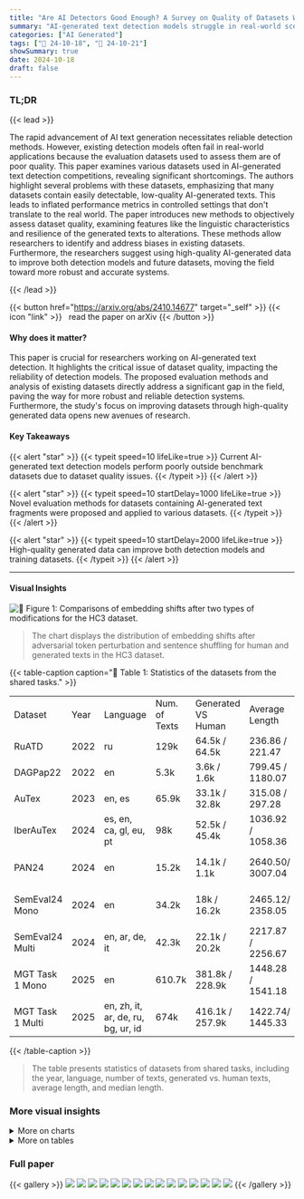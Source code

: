 ```yaml
---
title: "Are AI Detectors Good Enough? A Survey on Quality of Datasets With Machine-Generated Texts"
summary: "AI-generated text detection models struggle in real-world scenarios due to flawed training datasets; this paper provides a systematic review and proposes robust evaluation methods for these datasets."
categories: ["AI Generated"]
tags: ["🔖 24-10-18", "🤗 24-10-21"]
showSummary: true
date: 2024-10-18
draft: false
---
```


### TL;DR


{{< lead >}}

The rapid advancement of AI text generation necessitates reliable detection methods.  However, existing detection models often fail in real-world applications because the evaluation datasets used to assess them are of poor quality.  This paper examines various datasets used in AI-generated text detection competitions, revealing significant shortcomings. The authors highlight several problems with these datasets, emphasizing that many datasets contain easily detectable, low-quality AI-generated texts. This leads to inflated performance metrics in controlled settings that don't translate to the real world. The paper introduces new methods to objectively assess dataset quality, examining features like the linguistic characteristics and resilience of the generated texts to alterations. These methods allow researchers to identify and address biases in existing datasets. Furthermore, the researchers suggest using high-quality AI-generated data to improve both detection models and future datasets, moving the field toward more robust and accurate systems.

{{< /lead >}}


{{< button href="https://arxiv.org/abs/2410.14677" target="_self" >}}
{{< icon "link" >}} &nbsp; read the paper on arXiv
{{< /button >}}

#### Why does it matter?
This paper is crucial for researchers working on AI-generated text detection.  It highlights the critical issue of dataset quality, impacting the reliability of detection models. The proposed evaluation methods and analysis of existing datasets directly address a significant gap in the field, paving the way for more robust and reliable detection systems.  Furthermore, the study's focus on improving datasets through high-quality generated data opens new avenues of research.
#### Key Takeaways

{{< alert "star" >}}
{{< typeit speed=10 lifeLike=true >}} Current AI-generated text detection models perform poorly outside benchmark datasets due to dataset quality issues. {{< /typeit >}}
{{< /alert >}}

{{< alert "star" >}}
{{< typeit speed=10 startDelay=1000 lifeLike=true >}} Novel evaluation methods for datasets containing AI-generated text fragments were proposed and applied to various datasets. {{< /typeit >}}
{{< /alert >}}

{{< alert "star" >}}
{{< typeit speed=10 startDelay=2000 lifeLike=true >}} High-quality generated data can improve both detection models and training datasets. {{< /typeit >}}
{{< /alert >}}

------
#### Visual Insights





![](charts/charts_7_0.png "🔼 Figure 1: Comparisons of embedding shifts after two types of modifications for the HC3 dataset.")

> The chart displays the distribution of embedding shifts after adversarial token perturbation and sentence shuffling for human and generated texts in the HC3 dataset.





{{< table-caption caption="🔽 Table 1: Statistics of the datasets from the shared tasks." >}}
<table id='0' style='font-size:16px'><tr><td>Dataset</td><td>Year</td><td>Language</td><td>Num. of Texts</td><td>Generated VS Human</td><td>Average Length</td><td>Median Length</td></tr><tr><td>RuATD</td><td>2022</td><td>ru</td><td>129k</td><td>64.5k / 64.5k</td><td>236.86 / 221.47</td><td>99.0 / 95.0</td></tr><tr><td>DAGPap22</td><td>2022</td><td>en</td><td>5.3k</td><td>3.6k / 1.6k</td><td>799.45 / 1180.07</td><td>680.07 1126.5</td></tr><tr><td>AuTex</td><td>2023</td><td>en, es</td><td>65.9k</td><td>33.1k / 32.8k</td><td>315.08 / 297.28</td><td>386.07 351.0</td></tr><tr><td>IberAuTex</td><td>2024</td><td>es, en, ca, gl, eu, pt</td><td>98k</td><td>52.5k / 45.4k</td><td>1036.92 / 1058.36</td><td>981.0/ 1018.0</td></tr><tr><td>PAN24</td><td>2024</td><td>en</td><td>15.2k</td><td>14.1k / 1.1k</td><td>2640.50/ 3007.04</td><td>2731.0 / 2868.0</td></tr><tr><td>SemEval24 Mono</td><td>2024</td><td>en</td><td>34.2k</td><td>18k / 16.2k</td><td>2465.12/ 2358.05</td><td>2570.0 / 2083.5</td></tr><tr><td>SemEval24 Multi</td><td>2024</td><td>en, ar, de, it</td><td>42.3k</td><td>22.1k / 20.2k</td><td>2217.87 / 2256.67</td><td>2270.0 / 2032.0</td></tr><tr><td>MGT Task 1 Mono</td><td>2025</td><td>en</td><td>610.7k</td><td>381.8k / 228.9k</td><td>1448.28 / 1541.18</td><td>1208.0 / 1080.0</td></tr><tr><td>MGT Task 1 Multi</td><td>2025</td><td>en, zh, it, ar, de, ru, bg, ur, id</td><td>674k</td><td>416.1k / 257.9k</td><td>1422.74/ 1445.33</td><td>1195.0 / 1032.0</td></tr></table>{{< /table-caption >}}

> The table presents statistics of datasets from shared tasks, including the year, language, number of texts, generated vs. human texts, average length, and median length.



### More visual insights



<details>
<summary>More on charts
</summary>


![](charts/charts_8_0.png "🔼 Figure 4: Topological Time Series for remaining datasets from current review. We omitted the results for Au-Tex23en, because virtually all texts there had the dimension of 0.")

> Figure 4 is a set of histograms showing the distribution of topological time series scores for different datasets, illustrating variations in dimensionality between human-written and machine-generated texts.


![](charts/charts_8_1.png "🔼 Figure 3: Attention maps on two excerpts from DAG-Pap22, Layer 15, Head 15.")

> The chart displays attention maps for human and machine-generated text excerpts from the DAGPap22 dataset, highlighting differences in attention patterns.


![](charts/charts_14_0.png "🔼 Figure 4: Topological Time Series for remaining datasets from current review. We omitted the results for AuTex23en, because virtually all texts there had the dimension of 0.")

> The chart displays the topological time series distributions for various datasets, excluding AuTex23es due to its texts having a dimension of 0.


</details>



<details>
<summary>More on tables
</summary>


{{< table-caption caption="🔽 Table 2: Statistics of the datasets from the research papers." >}}
<table id='0' style='font-size:16px'><tr><td>Dataset</td><td>Year</td><td>Language</td><td>Num. of Texts</td><td>Generated VS Human</td><td>Average Length</td><td>Median Length</td></tr><tr><td>GPT2</td><td>2019</td><td>en</td><td>1250k</td><td>1000k / 250k</td><td>2941.28 / 2616.04</td><td>3245.0/ 2459.0</td></tr><tr><td>HC3</td><td>2023</td><td>en</td><td>85.4k</td><td>26.9k / 58.5k</td><td>1010.50/ 680.68</td><td>1012.0/ 422.0</td></tr><tr><td>GhostBuster</td><td>2023</td><td>en</td><td>21k</td><td>18k / 3k</td><td>3345.07 / 3391.26</td><td>3439.5 / 2911.5</td></tr><tr><td>MGTBench</td><td>2024</td><td>en</td><td>23.7k</td><td>20.7k / 3k</td><td>1595.94 / 3391.26</td><td>1226.0 / 2911.5</td></tr><tr><td>MAGE</td><td>2024</td><td>en</td><td>436k</td><td>152.3k / 284.2k</td><td>1138.75 / 1281.88</td><td>706.0 / 666.0</td></tr><tr><td>M4</td><td>2024</td><td>en</td><td>89.5k</td><td>44.7k / 44.7k</td><td>1587.62/ 3162.40</td><td>1454.0 / 1697.0</td></tr></table>{{< /table-caption >}}

> Table 2 presents statistics for datasets from research papers, including the year, language, number of texts, generated vs. human text counts, average length, and median length.


{{< table-caption caption="🔽 Table 3: Classification results with different detectors estimated using F₁-score. Binoculars and DetectGPT work only with English texts, thus we could not apply them to datasets with non-English texts." >}}
<br><table id='8' style='font-size:14px'><tr><td>Dataset</td><td>DeBERTa</td><td>Binoculars</td><td>DetectGPT</td></tr><tr><td>GPT-2</td><td>0.972</td><td>0.495</td><td>0.412</td></tr><tr><td>HC3</td><td>0.998</td><td>0.931</td><td>0.972</td></tr><tr><td>GhostBuster</td><td>0.910</td><td>0.683</td><td>0.711</td></tr><tr><td>MGTBench</td><td>0.961</td><td>0.164</td><td>0.344</td></tr><tr><td>MAGE</td><td>0.835</td><td>0.632</td><td>0.654</td></tr><tr><td>M4</td><td>0.987</td><td>0.171</td><td>0.381</td></tr><tr><td>SemEval24 Mono</td><td>0.999</td><td>0.943</td><td>0.983</td></tr><tr><td>SemEval24 Multi</td><td>0.997</td><td>一</td><td>-</td></tr><tr><td>RuATD</td><td>0.765</td><td>-</td><td>-</td></tr><tr><td>DAGPap22</td><td>0.968</td><td>0.333</td><td>0.562</td></tr><tr><td>PAN24</td><td>0.826</td><td>0.411</td><td>0.890</td></tr><tr><td>AuTex23en</td><td>0.941</td><td>0.783</td><td>0.911</td></tr><tr><td>AuTex23es</td><td>0.933</td><td>-</td><td>-</td></tr><tr><td>IberAuTex</td><td>0.964</td><td>-</td><td>-</td></tr><tr><td>MGT-1 Mono</td><td>0.904</td><td>0.665</td><td>0.683</td></tr><tr><td>MGT-1 Multi</td><td>0.934</td><td>一</td><td>-</td></tr></table>{{< /table-caption >}}

> Table 3 presents the F1-scores achieved by three different detectors (DeBERTa, Binoculars, and DetectGPT) on various datasets, highlighting their performance on English and multilingual texts.


{{< table-caption caption="🔽 Table 4: Calculated statistics on texts from chosen datasets. In 'Attention Columns' we show the mean difference between the highest attention column and the second-placed. The first value is for human texts; the second value is for machine-generated. Some values for KLTTS are underlined, because texts are too short, see Section 7." >}}
<table id='2' style='font-size:20px'><tr><td>Dataset</td><td>KLTTS ↓</td><td>Attention Columns (h / m)</td><td>△ shift ↓</td><td>KLshuffle</td></tr><tr><td>GPT-2</td><td>0.014</td><td>3.430 / 4.094</td><td>0.084</td><td>1.255</td></tr><tr><td>HC3</td><td>0.053</td><td>0.459 / 0.967</td><td>0.264</td><td>1.167</td></tr><tr><td>GhostBuster</td><td>0.053</td><td>2.822 / 2.988</td><td>0.024</td><td>0.359</td></tr><tr><td>MGTBench</td><td>0.043</td><td>1.961 / 2.639</td><td>0.031</td><td>0.421</td></tr><tr><td>MAGE</td><td>0.011</td><td>2.289 /2.166</td><td>0.094</td><td>0.310</td></tr><tr><td>M4</td><td>0.036</td><td>3.842 / 2.256</td><td>0.107</td><td>0.483</td></tr><tr><td>SemEval24 Mono</td><td>0.012</td><td>1.540 / 0.766</td><td>0.191</td><td>2.576</td></tr><tr><td>SemEval24 Multi</td><td>0.001</td><td>2.123 / 0.830</td><td>0.059</td><td>2.046</td></tr><tr><td>RuATD</td><td>0.007</td><td>1.631 / 1.391</td><td>0.315</td><td>14.028</td></tr><tr><td>DAGPap22</td><td>0.083</td><td>0.637 / 0.675</td><td>0.039</td><td>0.472</td></tr><tr><td>PAN24</td><td>0.053</td><td>3.463 / 2.588</td><td>0.050</td><td>0.331</td></tr><tr><td>AuTex23-en</td><td>0.021</td><td>3.179 / 2.740</td><td>0.110</td><td>4.331</td></tr><tr><td>AuTex23-es</td><td>0.001</td><td>3.072 / 3.244</td><td>0.105</td><td>1.306</td></tr><tr><td>IberAuTex</td><td>0.012</td><td>2.049 / 1.946</td><td>0.223</td><td>5.516</td></tr><tr><td>MGT-1 Mono</td><td>0.019</td><td>2.070 / 1.783</td><td>0.031</td><td>0.587</td></tr><tr><td>MGT-1 Multi</td><td>0.006</td><td>3.313 / 3.117</td><td>0.027</td><td>0.522</td></tr></table>{{< /table-caption >}}

> Table 4 presents calculated statistics for several datasets, showing the mean difference in attention columns between human and machine-generated texts, and also includes KL divergence scores measuring the similarity of text distributions after adversarial modifications.


{{< table-caption caption="🔽 Table 7: Best results from each analysed competition. PAN24 used mean of 5 metrics, such as accuracy, F1 and other to evaluate efficiency of the system." >}}
<br><table id='10' style='font-size:16px'><tr><td>Competition</td><td>Metric</td><td>Best result</td></tr><tr><td>RuATD</td><td>Accuracy</td><td>0.820</td></tr><tr><td>AuTex-en</td><td>Macro-F1</td><td>0.809</td></tr><tr><td>AuTex-es</td><td>Macro-F1</td><td>0.708</td></tr><tr><td>IberAuTex</td><td>Macro-F1</td><td>0.805</td></tr><tr><td>SemEval24 Mono</td><td rowspan="2">Accuracy</td><td rowspan="2">0.975</td></tr><tr><td></td></tr><tr><td>SemEval24</td><td rowspan="2">Accuracy</td><td rowspan="2">0.959</td></tr><tr><td>Multi</td></tr><tr><td>PAN24</td><td>Avg. of 5 metrics*</td><td>0.924</td></tr><tr><td>DAGPap22</td><td>Avg. F1-score</td><td>0.994</td></tr></table>{{< /table-caption >}}

> Table 7 presents the best results obtained in various AI-generated text detection competitions, indicating the performance of different methods evaluated using various metrics.


{{< table-caption caption="🔽 Table 1: Statistics of the datasets from the shared tasks." >}}
<table id='13' style='font-size:18px'><tr><td>Hyperparameters</td><td>Values</td></tr><tr><td>Epochs</td><td>5*</td></tr><tr><td>Learning rate (LR)</td><td>5e-5</td></tr><tr><td>Warmup steps</td><td>50</td></tr><tr><td>Weight decay</td><td>0.01</td></tr></table>{{< /table-caption >}}

> This table presents statistics of datasets from shared tasks, including the year, language, number of texts, number of human and generated texts, average length, and median length.


{{< table-caption caption="🔽 Table 1: Statistics of the datasets from the shared tasks." >}}
<table id='0' style='font-size:18px'><tr><td>Dataset</td><td>Year</td><td>Themes</td><td>Sources</td></tr><tr><td>RuATD</td><td>2022</td><td>News, Social media, Wikipedia, Strategic Documents, Diaries</td><td>M-BART, M-BART50, M2M-100, OPUS-MT, mT5-Large, mT5-Small, ruGPT2-Large, ruGPT3-Large, ruGPT3-Medium, ruGPT3-Small, ruT5-Base, ruT5-Base-Multitask, ruT5-Large</td></tr><tr><td>DAGPap</td><td>2022</td><td>Scopus papers</td><td>Led-Large-Book-Summary, GPT-3, Spinbot, GPT-Neo-125M</td></tr><tr><td>AuTex</td><td>2023</td><td>Legal documents, So- cial media, How-to ar- ticles</td><td>BLOOM-1B7, BLOOM-3B, BLOOM- 7B1, GPT-3 (Babbage, Curie, text- davinci-003)</td></tr><tr><td>IberAuTex</td><td>2024</td><td>News, Reviews, Emails, Essays, Di- alogues, Wikipedia, Wikihow, Tweets</td><td>GPT, LLama, Mistral, Cohere, An- thropic, MPT, Falcon</td></tr><tr><td>PAN</td><td>2024</td><td>News</td><td>Alpaca-7B, BLOOM-7B1, Alpaca- 13B, Gemini-Pro, ChatGPT (gpt- turbo-3.5, gpt-4-turbo), Llama-2-70B, Llama-2-7b, Mistral-7B, Mistral- 8X7B, Qwen1.5-72B, GPT-2</td></tr><tr><td>SemEval Mono</td><td>2024</td><td>Wikipedia, WikiHow, Reddit, arXiv, Peer- Read, Student Essays</td><td>ChatGPT (text-davinci-003, gpt-4), Cohere, Dolly-v2, BLOOMz</td></tr><tr><td>SemEval Multi</td><td>2024</td><td>Wikipedia, WikiHow, Reddit, arXiv, and PeerRead, Student Essays, News</td><td>ChatGPT (text-davinci-003, gpt- 4), LLaMA2, Cohere, Dolly-v2, BLOOMz, Jais</td></tr><tr><td>MGT Detection Task 1 Mono</td><td>2025</td><td>CNN, DialogSum, Wikipedia, Wiki- How, Eli5, Finance, Medicine, XSum, PubMed, SQuAD, IMDb, Reddit, arXiv, PeerRead</td><td>ChatGPT (text-davinci-002, text- davinci-003, gpt-turbo-3.5), OPT, LLama3, BLOOMz, FLAN-T5, Co- here, Dolly, Gemma, Mixtral</td></tr><tr><td>MGT Detection Task 1 Multi</td><td>2025</td><td>CNN, DialogSum, Baike, QA Wikipedia, WikiHow, Eli5, Fi- nance, Medicine, Psychology, XSum, PubMed, SQuAD, IMDb, Reddit, arXiv, PeerRead</td><td>ChatGPT (text-davinci-002, text- davinci-003, gpt-turbo-3.5, gpt4o), GLM, GPT-J, GPT-Neo, OPT, Llama2, LLama3, BLOOMz, FLAN-T5, Co- here, Dolly, Gemma, Mixtral, Jais</td></tr></table>{{< /table-caption >}}

> This table presents statistics of datasets from shared tasks, including the year, language, number of texts, number of generated vs human texts, and average and median length.


{{< table-caption caption="🔽 Table 2: Statistics of the datasets from the research papers." >}}
<table id='0' style='font-size:18px'><tr><td>Dataset</td><td>Year</td><td>Themes</td><td>Sources</td></tr><tr><td>GPT2</td><td>2019</td><td>WebText</td><td>GPT-2-117M, GPT-2-345M, GPT-2- 762M, GPT-2-1542M</td></tr><tr><td>HC3</td><td>2023</td><td>ELI5, WikiQA, Wikipedia, Medicine, Finance</td><td>ChatGPT (gpt-turbo-3.5)</td></tr><tr><td>GhostBuster</td><td>2023</td><td>Student Essays, News Articles, Creative Writing</td><td>ChatGPT (gpt-3.5-turbo), Claude</td></tr><tr><td>MGTBench</td><td>2024</td><td>Student Essays, News Articles, Creative Writing</td><td>ChatGLM, Dolly, ChatGPT-turbo, GPT4All, StableLM, Claude</td></tr><tr><td>MAGE</td><td>2024</td><td>Opinions, Reviews, News, QA, Story Generation, Com- monsense Reasoning, Knowledge Illus- tration, Scientific Writing</td><td>ChatGPT (text-davinci-002, text- davinci-003, gpt-turbo-3.5), LLaMA, GLM-130B, FLAN-T5, OPT, Big- Science, EleutherAI</td></tr><tr><td>M4</td><td>2024</td><td>Wikipedia, Reddit ELI5, WikiHow, Peer- Read, arXiv abstract</td><td>ChatGPT (text-davinci-003, gpt-turbo- 3.5), Cohere, Dolly-v2, BLOOMz</td></tr></table>{{< /table-caption >}}

> This table presents statistics for datasets from research papers, including year, language, number of texts, generated vs. human texts, average length, and median length.


</details>


### Full paper

{{< gallery >}}
<img src="paper_images/1.png" class="grid-w50 md:grid-w33 xl:grid-w25" />
<img src="paper_images/2.png" class="grid-w50 md:grid-w33 xl:grid-w25" />
<img src="paper_images/3.png" class="grid-w50 md:grid-w33 xl:grid-w25" />
<img src="paper_images/4.png" class="grid-w50 md:grid-w33 xl:grid-w25" />
<img src="paper_images/5.png" class="grid-w50 md:grid-w33 xl:grid-w25" />
<img src="paper_images/6.png" class="grid-w50 md:grid-w33 xl:grid-w25" />
<img src="paper_images/7.png" class="grid-w50 md:grid-w33 xl:grid-w25" />
<img src="paper_images/8.png" class="grid-w50 md:grid-w33 xl:grid-w25" />
<img src="paper_images/9.png" class="grid-w50 md:grid-w33 xl:grid-w25" />
<img src="paper_images/10.png" class="grid-w50 md:grid-w33 xl:grid-w25" />
<img src="paper_images/11.png" class="grid-w50 md:grid-w33 xl:grid-w25" />
<img src="paper_images/12.png" class="grid-w50 md:grid-w33 xl:grid-w25" />
<img src="paper_images/13.png" class="grid-w50 md:grid-w33 xl:grid-w25" />
<img src="paper_images/14.png" class="grid-w50 md:grid-w33 xl:grid-w25" />
<img src="paper_images/15.png" class="grid-w50 md:grid-w33 xl:grid-w25" />
{{< /gallery >}}